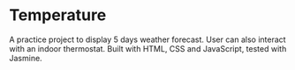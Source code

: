 # Temperature

A practice project to display 5 days weather forecast. User can also interact with an indoor thermostat. Built with HTML, CSS and JavaScript, tested with Jasmine.
